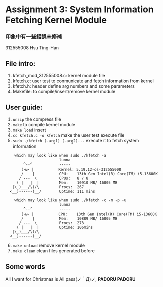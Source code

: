 # Assignment 3: System Information Fetching Kernel Module

### 印象中有一些錯誤未修補
312555008 Hsu Ting-Han

## File intro:
1. kfetch_mod_312555008.c: kernel module file
2. kfetch.c: user test to conmunicate and fetch information from kernel
3. kfetch.h: header define arg numbers and some parameters
4. Makefile: to compile/insert/remove kernel module

## User guide:
1. `unzip` the compress file
2. `make` to compile kernel module
3. `make load` insert
4. `cc kfetch.c -o kfetch` make the user test execute file
5. `sudo ./kfetch (-arg1) (-arg2)...` execute it to fetch system information
```
    which may look like when sudo ./kfetch -a
                        lunna
        ^--^            -----
       (･ω･ |           Kernel: 5.19.12-os-312555008
       /    |           CPU:    13th Gen Intel(R) Core(TM) i5-13600K
      / ---  \          CPUs:   8 / 8
     ( |   |  |         Mem:    10910 MB/ 16005 MB
   |\_)___/\)/\         Procs:  267
  <__)------(__/        Uptime: 111 mins
```
```
    which may look like when sudo ./kfetch -c -m -p -u
                        lunna
        ^--^            -----
       (･ω･ |           CPU:    13th Gen Intel(R) Core(TM) i5-13600K
       /    |           Mem:    10889 MB/ 16005 MB
      / ---  \          Procs:  273
     ( |   |  |         Uptime: 106mins
   |\_)___/\)/\   
  <__)------(__/   
```
6. `make unload` remove kernel module
7. `make clean` clean files generated before

## Some words 
All I want for Christmas is All pass(ノ｀Д)ノ, **PADORU PADORU**
